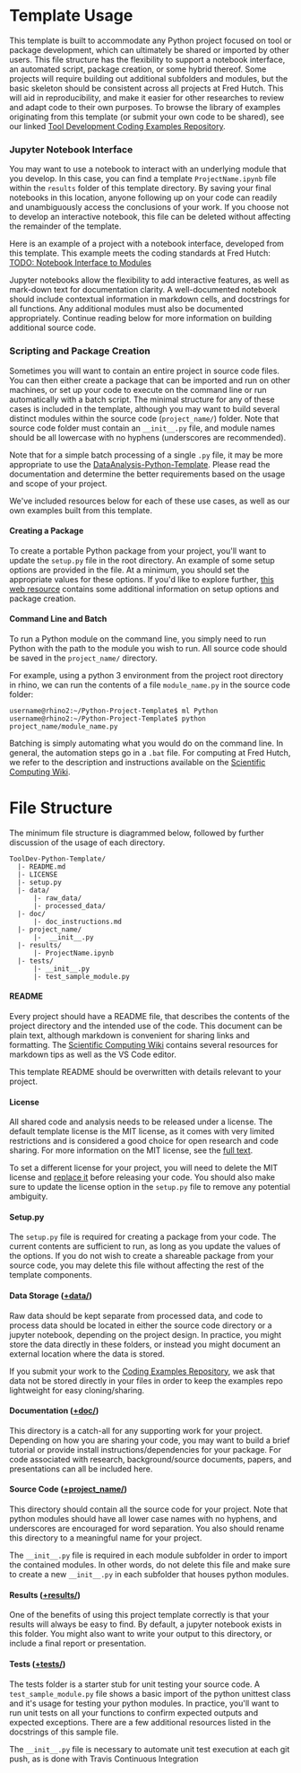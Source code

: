 # Template Usage

This template is built to accommodate any Python project focused on tool or package development, which can ultimately be shared or imported by other users. This file structure has the flexibility to support a notebook interface, an automated script, package creation, or some hybrid thereof. Some projects will require building out additional subfolders and modules, but the basic skeleton should be consistent across all projects at Fred Hutch. This will aid in reproducibility, and make it easier for other researches to review and adapt code to their own purposes. To browse the library of examples originating from this template (or submit your own code to be shared), see our linked [Tool Development Coding Examples Repository](https://github.com/FredHutch/wiki-code-examples/tool-development).

### Jupyter Notebook Interface

You may want to use a notebook to interact with an underlying module that you develop. In this case, you can find a template `ProjectName.ipynb` file within the `results` folder of this template directory. By saving your final notebooks in this location, anyone following up on your code can readily and unambiguously access the conclusions of your work. If you choose not to develop an interactive notebook, this file can be deleted without affecting the remainder of the template.

Here is an example of a project with a notebook interface, developed from this template. This example meets the coding standards at Fred Hutch: [TODO: Notebook Interface to Modules](https://github.com/FredHutch/wiki-code-examples)

Jupyter notebooks allow the flexibility to add interactive features, as well as mark-down text for documentation clarity. A well-documented notebook should include contextual information in markdown cells, and docstrings for all functions. Any additional modules must also be documented appropriately. Continue reading below for more information on building additional source code.

### Scripting and Package Creation

Sometimes you will want to contain an entire project in source code files. You can then either create a package that can be imported and run on other machines, or set up your code to execute on the command line or run automatically with a batch script. The minimal structure for any of these cases is included in the template, although you may want to build several distinct modules within the source code (`project_name/`) folder. Note that source code folder must contain an `__init__.py` file, and module names should be all lowercase with no hyphens (underscores are recommended).

Note that for a simple batch processing of a single `.py` file, it may be more appropriate to use the [DataAnalysis-Python-Template](../DataAnalysis-Python-Template/). Please read the documentation and determine the better requirements based on the usage and scope of your project.

We've included resources below for each of these use cases, as well as our own examples built from this template.

#### Creating a Package

To create a portable Python package from your project, you'll want to update the `setup.py` file in the root directory. An example of some setup options are provided in the file. At a minimum, you should set the appropriate values for these options. If you'd like to explore further, [this web resource](https://python-packaging.readthedocs.io/en/latest/index.html) contains some additional information on setup options and package creation.

#### Command Line and Batch

To run a Python module on the command line, you simply need to run Python with the path to the module you wish to run. All source code should be saved in the `project_name/` directory.

For example, using a python 3 environment from the project root directory in rhino, we can run the contents of a file `module_name.py` in the source code folder:
```
username@rhino2:~/Python-Project-Template$ ml Python
username@rhino2:~/Python-Project-Template$ python project_name/module_name.py
```
Batching is simply automating what you would do on the command line. In general, the automation steps go in a `.bat` file. For computing at Fred Hutch, we refer to the description and instructions available on the [Scientific Computing Wiki](https://sciwiki.fredhutch.org/scicomputing/compute_jobs/).

# File Structure

The minimum file structure is diagrammed below, followed by further discussion of the usage of each directory.
```
ToolDev-Python-Template/
  |- README.md
  |- LICENSE
  |- setup.py
  |- data/
      |- raw_data/
      |- processed_data/
  |- doc/
      |- doc_instructions.md
  |- project_name/
      |-  __init__.py
  |- results/
      |- ProjectName.ipynb
  |- tests/
      |- __init__.py
      |- test_sample_module.py
```

#### README

Every project should have a README file, that describes the contents of the project directory and the intended use of the code. This document can be plain text, although markdown is convenient for sharing links and formatting. The [Scientific Computing Wiki](https://sciwiki.fredhutch.org/compdemos/vscode_markdown_howto/) contains several resources for markdown tips as well as the VS Code editor.

This template README should be overwritten with details relevant to your project. 

#### License

All shared code and analysis needs to be released under a license. The default template license is the MIT license, as it comes with very limited restrictions and is considered a good choice for open research and code sharing. For more information on the MIT license, see the [full text](https://opensource.org/licenses/MIT). 

To set a different license for your project, you will need to delete the MIT license and [replace it](https://help.github.com/en/articles/adding-a-license-to-a-repository) before releasing your code. You should also make sure to update the license option in the `setup.py` file to remove any potential ambiguity.

#### Setup.py

The `setup.py` file is required for creating a package from your code. The current contents are sufficient to run, as long as you update the values of the options. If you do not wish to create a shareable package from your source code, you may delete this file without affecting the rest of the template components.

#### Data Storage ([+data/](data/))

Raw data should be kept separate from processed data, and code to process data should be located in either the source code directory or a jupyter notebook, depending on the project design. In practice, you might store the data directly in these folders, or instead you might document an external location where the data is stored. 

If you submit your work to the [Coding Examples Repository](https://github.com/FredHutch/wiki-code-examples), we ask that data not be stored directly in your files in order to keep the examples repo lightweight for easy cloning/sharing. 

#### Documentation ([+doc/](doc/))

This directory is a catch-all for any supporting work for your project. Depending on how you are sharing your code, you may want to build a brief tutorial or provide install instructions/dependencies for your package. For code associated with research, background/source documents, papers, and presentations can all be included here.

#### Source Code ([+project_name/](project_name/))

This directory should contain all the source code for your project. Note that python modules should have all lower case names with no hyphens, and underscores are encouraged for word separation. You also should rename this directory to a meaningful name for your project. 

The `__init__.py` file is required in each module subfolder in order to import the contained modules. In other words, do not delete this file and make sure to create a new `__init__.py` in each subfolder that houses python modules.

#### Results ([+results/](results/))

One of the benefits of using this project template correctly is that your results will always be easy to find. By default, a jupyter notebook exists in this folder. You might also want to write your output to this directory, or include a final report or presentation.

#### Tests ([+tests/](tests/))

The tests folder is a starter stub for unit testing your source code. A `test_sample_module.py` file shows a basic import of the python unittest class and it's usage for testing your python modules. In practice, you'll want to run unit tests on all your functions to confirm expected outputs and expected exceptions. There are a few additional resources listed in the docstrings of this sample file. 

The `__init__.py` file is necessary to automate unit test execution at each git push, as is done with Travis Continuous Integration
